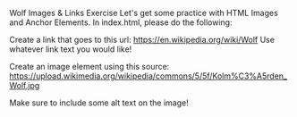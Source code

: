Wolf Images & Links Exercise
Let's get some practice with HTML Images and Anchor Elements.  In index.html, please do the following:

Create a link that goes to this url: https://en.wikipedia.org/wiki/Wolf Use whatever link text you would like!

Create an image element using this source: https://upload.wikimedia.org/wikipedia/commons/5/5f/Kolm%C3%A5rden_Wolf.jpg

Make sure to include some alt text on the image!

